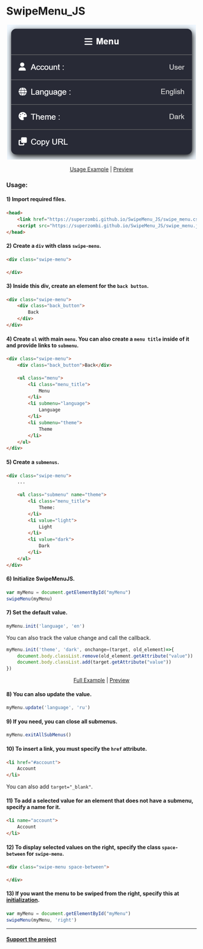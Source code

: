 # SwipeMenu_JS

<p align="center">
  <img src="github/images/main.png" width="500px">
</p>

<p align="center">
	<a href="examples/swipe_menu.html">Usage Example</a> | 
	<a href="https://superzombi.github.io/SwipeMenu_JS/examples/swipe_menu.html">Preview</a>
</p>

### Usage:

#### 1) Import required files.
```html
<head>
    <link href="https://superzombi.github.io/SwipeMenu_JS/swipe_menu.css" rel="stylesheet">
    <script src="https://superzombi.github.io/SwipeMenu_JS/swipe_menu.js"></script>
</head>
```

#### 2) Create a `div` with class `swipe-menu`.
```html
<div class="swipe-menu">

</div>
```

#### 3) Inside this div, create an element for the `back button`.
```html
<div class="swipe-menu">
	<div class="back_button">
		Back
	</div>
</div>
```

#### 4) Create `ul` with main `menu`. You can also create a `menu title` inside of it and provide links to `submenu`.
```html
<div class="swipe-menu">
	<div class="back_button">Back</div>

	<ul class="menu">
		<li class="menu_title">
			Menu
		</li>
		<li submenu="language">
			Language
		</li>
		<li submenu="theme">
			Theme
		</li>
	</ul>
</div>
```

#### 5) Create a `submenus`.
```html
<div class="swipe-menu">
	...

	<ul class="submenu" name="theme">
		<li class="menu_title">
			Theme:
		</li>
		<li value="light">
			Light
		</li>
		<li value="dark">
			Dark
		</li>
	</ul>
</div>
```

#### 6) Initialize SwipeMenuJS.
```javascript
var myMenu = document.getElementById("myMenu")
swipeMenu(myMenu)
```

#### 7) Set the default value.
```javascript
myMenu.init('language', 'en')
```
You can also track the value change and call the callback.
```javascript
myMenu.init('theme', 'dark', onchange=(target, old_element)=>{
    document.body.classList.remove(old_element.getAttribute("value"))
    document.body.classList.add(target.getAttribute("value"))
})
```

<p align="center">
	<a href="examples/example.html">Full Example</a> | 
	<a href="https://superzombi.github.io/SwipeMenu_JS/examples/example.html">Preview</a>
</p>

#### 8) You can also update the value.
```javascript
myMenu.update('language', 'ru')
```

#### 9) If you need, you can close all submenus.
```javascript
myMenu.exitAllSubMenus()
```

#### 10) To insert a link, you must specify the `href` attribute.
```html
<li href="#account">
	Account
</li>
```
You can also add `target="_blank"`.

#### 11) To add a selected value for an element that does not have a submenu, specify a name for it.
```html
<li name="account">
	Account
</li>
```

#### 12) To display selected values on the right, specify the class `space-between` for `swipe-menu`.
```html
<div class="swipe-menu space-between">

</div>
```

#### 13) If you want the menu to be swiped from the right, specify this at <a href="#6-initialize-swipemenujs">initialization</a>.
```javascript
var myMenu = document.getElementById("myMenu")
swipeMenu(myMenu, 'right')
```

<hr>

#### <a href="https://www.donationalerts.com/r/super_zombi">Support the project</a>
